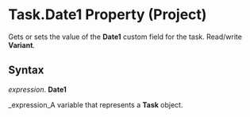 
# Task.Date1 Property (Project)

Gets or sets the value of the  **Date1** custom field for the task. Read/write **Variant**.


## Syntax

 _expression_. **Date1**

 _expression_A variable that represents a  **Task** object.


